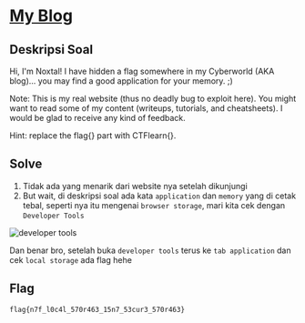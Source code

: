 # [My Blog](https://ctflearn.com/challenge/979)

## Deskripsi Soal

Hi, I'm Noxtal! I have hidden a flag somewhere in my Cyberworld (AKA blog)... you may find a good application for your memory. ;)

Note: This is my real website (thus no deadly bug to exploit here). You might want to read some of my content (writeups, tutorials, and cheatsheets). I would be glad to receive any kind of feedback.

Hint: replace the flag{} part with CTFlearn{}.

## Solve

1. Tidak ada yang menarik dari website nya setelah dikunjungi
2. But wait, di deskripsi soal ada kata `application` dan `memory` yang di cetak tebal, seperti nya itu mengenai `browser storage`, mari kita cek dengan `Developer Tools`

![developer tools](https://i.ibb.co/cYfYSb7/image.png)

Dan benar bro, setelah buka `developer tools` terus ke `tab application` dan cek `local storage` ada flag hehe

## Flag

`flag{n7f_l0c4l_570r463_15n7_53cur3_570r463}`
